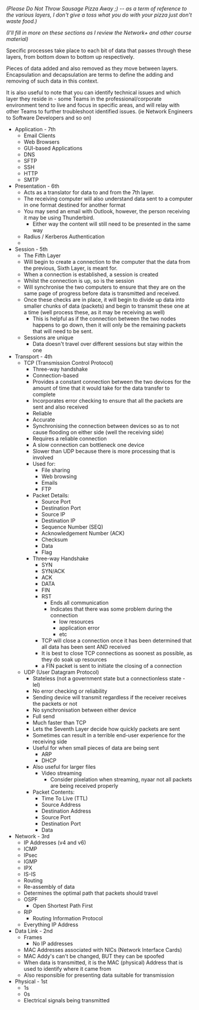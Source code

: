*(Please Do Not Throw Sausage Pizza Away ;) -- as a term of reference to the various layers, I don't give a toss what you do with your pizza just don't waste food.)*

*(I'll fill in more on these sections as I review the Network+ and other course material)*

Specific processes take place to each bit of data that passes through these layers, from bottom down to bottom up respectively.

Pieces of data added and also removed as they move between layers. 
Encapsulation and decapsulation are terms to define the adding and removing of such data in this context. 

It is also useful to note that you can identify technical issues and which layer they reside in - some Teams in the professional/corporate environment tend to live and focus in specific areas, and will relay with other Teams to further troubleshoot identified issues. (ie Network Engineers to Software Developers and so on)

- Application - 7th
	- Email Clients
	- Web Browsers
	- GUI-based Applications
	- DNS
	- SFTP
	- SSH
	- HTTP
	- SMTP
- Presentation - 6th
	- Acts as a translator for data to and from the 7th layer. 
	- The receiving computer will also understand data sent to a computer in one format destined for another format
	- You may send an email with Outlook, however, the person receiving it may be using Thunderbird. 
		- Either way the content will still need to be presented in the same way
	- Radius / Kerberos Authentication
	- 
- Session - 5th
	- The Fifth Layer
	- Will begin to create a connection to the computer that the data from the previous, Sixth Layer, is meant for.
	- When a connection is established, a session is created
	- Whilst the connection is up, so is the session
	- Will synchronise the two computers to ensure that they are on the same page of progress before data is transmitted and received. 
	- Once these checks are in place, it will begin to divide up data into smaller chunks of data (packets) and begin to transmit these one at a time (well process these, as it may be receiving as well)
		- This is helpful as if the connection between the two nodes happens to go down, then it will only be the remaining packets that will need to be sent. 
	- Sessions are unique
		- Data doesn't travel over different sessions but stay within the one
- Transport - 4th
	- TCP (Transmission Control Protocol)
		- Three-way handshake
		- Connection-based
		- Provides a constant connection between the two devices for the amount of time that it would take for the data transfer to complete
		- Incorporates error checking to ensure that all the packets are sent and also received
		- Reliable
		- Accurate
		- Synchronising the connection between devices so as to not cause flooding on either side (well the receiving side) 
		- Requires a reliable connection
		- A slow connection can bottleneck one device
		- Slower than UDP because there is more processing that is involved
		- Used for:
			- File sharing
			- Web browsing
			- Emails
			- FTP
		- Packet Details:
			- Source Port
			- Destination Port
			- Source IP
			- Destination IP
			- Sequence Number (SEQ)
			- Acknowledgement Number (ACK)
			- Checksum
			- Data
			- Flag
		- Three-way Handshake
			- SYN
			- SYN/ACK
			- ACK
			- DATA
			- FIN
			- RST
				- Ends all communication
				- Indicates that there was some problem during the connection
					- low resources
					- application error
					- etc
			- TCP will close a connection once it has been determined that all data has been sent AND received
			- It is best to close TCP connections as soonest as possible, as they do soak up resources
			- a FIN packet is sent to initiate the closing of a connection
	- UDP (User Datagram Protocol)
		- Stateless (not a government state but a connectionless state - lel)
		- No error checking or reliability
		- Sending device will transmit regardless if the receiver receives the packets or not
		- No synchronisation between either device
		- Full send
		- Much faster than TCP
		- Lets the Seventh Layer decide how quickly packets are sent
		- Sometimes can result in a terrible end-user experience for the receiving side
		- Useful for when small pieces of data are being sent
			- ARP 
			- DHCP
		- Also useful for larger files
			- Video streaming
				- Consider pixelation when streaming, nyaar not all packets are being received properly
		- Packet Contents:
			- Time To Live (TTL)
			- Source Address
			- Destination Address
			- Source Port
			- Destination Port
			- Data	
- Network - 3rd
	- IP Addresses (v4 and v6)
	- ICMP
	- IPsec
	- IGMP
	- IPX
	- IS-IS
	- Routing
	- Re-assembly of data
	- Determines the optimal path that packets should travel
	- OSPF
		- Open Shortest Path First
	- RIP
		- Routing Information Protocol
	- Everything IP Address
- Data Link - 2nd
	- Frames
		- No IP addresses
	- MAC Addresses associated with NICs (Network Interface Cards)
	- MAC Addy's can't be changed, BUT they can be spoofed
	- When data is transmitted, it is the MAC (physical) Address that is used to identify where it came from
	- Also responsible for presenting data suitable for transmission
- Physical - 1st
	- 1s 
	- 0s
	- Electrical signals being transmitted